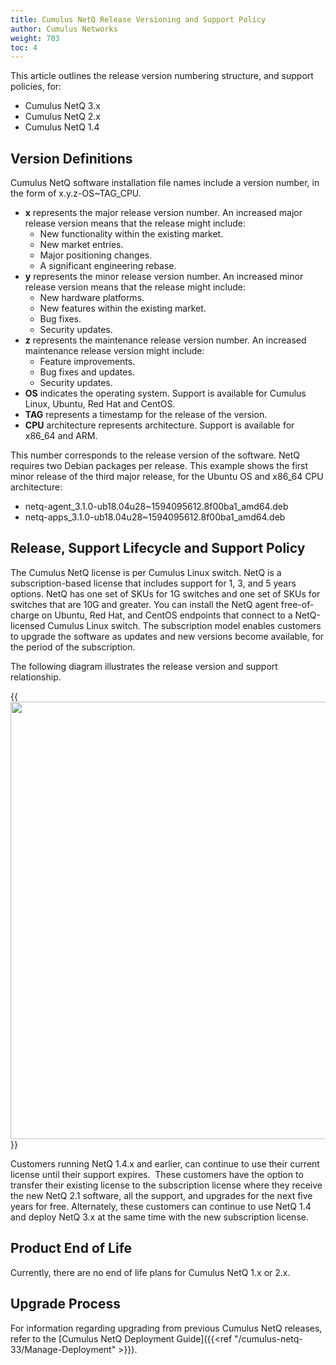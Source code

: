```yaml
---
title: Cumulus NetQ Release Versioning and Support Policy
author: Cumulus Networks
weight: 703
toc: 4
---
```


This article outlines the release version numbering structure, and support policies, for:

- Cumulus NetQ 3.x
- Cumulus NetQ 2.x
- Cumulus NetQ 1.4

## Version Definitions

Cumulus NetQ software installation file names include a version number, in the form of x.y.z-OS\~TAG\_CPU.

- **x** represents the major release version number. An increased major release version means that the release might include:
    - New functionality within the existing market.
    - New market entries.
    - Major positioning changes.
    - A significant engineering rebase.
- **y** represents the minor release version number. An increased minor release version means that the release might include:
    - New hardware platforms.
    - New features within the existing market.
    - Bug fixes.
    - Security updates.
- **z** represents the maintenance release version number. An increased maintenance release version might include:
    - Feature improvements.
    - Bug fixes and updates.
    - Security updates.
- **OS** indicates the operating system. Support is available for Cumulus Linux, Ubuntu, Red Hat and CentOS.
- **TAG** represents a timestamp for the release of the version.
- **CPU** architecture represents architecture. Support is available for x86\_64 and ARM.

This number corresponds to the release version of the software. NetQ requires two Debian packages per release. This example shows the first minor release of the third major release, for the Ubuntu OS and x86\_64 CPU architecture:

- netq-agent\_3.1.0-ub18.04u28\~1594095612.8f00ba1\_amd64.deb
- netq-apps\_3.1.0-ub18.04u28\~1594095612.8f00ba1\_amd64.deb

## Release, Support Lifecycle and Support Policy

The Cumulus NetQ license is per Cumulus Linux switch. NetQ is a subscription-based license that includes support for 1, 3, and 5 years options. NetQ has one set of SKUs for 1G switches and one set of SKUs for switches that are 10G and greater. You can install the NetQ agent free-of-charge on Ubuntu, Red Hat, and CentOS endpoints that connect to a NetQ-licensed Cumulus Linux switch. The subscription model enables customers to upgrade the software as updates and new versions become available, for the period of the subscription.

The following diagram illustrates the release version and support relationship.

{{<img src="/images/knowledge-base/NQ-rel-vers-and-sup-pol.png" width="700">}}

Customers running NetQ 1.4.x and earlier, can continue to use their current license until their support expires.  These customers have the option to transfer their existing license to the subscription license where they receive the new NetQ 2.1 software, all the support, and upgrades for the next five years for free. Alternately, these customers can continue to use NetQ 1.4 and deploy NetQ 3.x at the same time with the new subscription license.

## Product End of Life

Currently, there are no end of life plans for Cumulus NetQ 1.x or 2.x.

## Upgrade Process

For information regarding upgrading from previous Cumulus NetQ releases, refer to the [Cumulus NetQ Deployment Guide]({{<ref "/cumulus-netq-33/Manage-Deployment" >}}).
